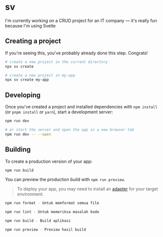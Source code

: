 # sv

I'm currently working on a CRUD project for an IT company — it's really fun because I'm using Svelte

## Creating a project

If you're seeing this, you've probably already done this step. Congrats!

```bash
# create a new project in the current directory
npx sv create

# create a new project in my-app
npx sv create my-app
```

## Developing

Once you've created a project and installed dependencies with `npm install` (or `pnpm install` or `yarn`), start a development server:

```bash
npm run dev

# or start the server and open the app in a new browser tab
npm run dev -- --open
```

## Building

To create a production version of your app:

```bash
npm run build
```

You can preview the production build with `npm run preview`.

> To deploy your app, you may need to install an [adapter](https://svelte.dev/docs/kit/adapters) for your target environment.


```bash 
npm run format - Untuk memformat semua file
```

```bash 
npm run lint - Untuk memeriksa masalah kode
```

```bash 
npm run build - Build aplikasi
```

```bash 
npm run preview - Preview hasil build
```
